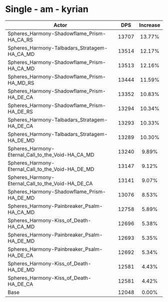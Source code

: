 # Single - am - kyrian
| Actor | DPS | Increase |
|---|:---:|:---:|
|Spheres_Harmony-Shadowflame_Prism-HA_CA_RS|13707|13.77%|
|Spheres_Harmony-Talbadars_Stratagem-HA_CA_MD|13514|12.17%|
|Spheres_Harmony-Shadowflame_Prism-HA_CA_MD|13513|12.16%|
|Spheres_Harmony-Shadowflame_Prism-HA_MD_RS|13444|11.59%|
|Spheres_Harmony-Shadowflame_Prism-HA_DE_CA|13352|10.83%|
|Spheres_Harmony-Shadowflame_Prism-HA_DE_RS|13294|10.34%|
|Spheres_Harmony-Talbadars_Stratagem-HA_DE_CA|13293|10.33%|
|Spheres_Harmony-Talbadars_Stratagem-HA_DE_MD|13289|10.30%|
|Spheres_Harmony-Eternal_Call_to_the_Void-HA_CA_MD|13240|9.89%|
|Spheres_Harmony-Eternal_Call_to_the_Void-HA_DE_MD|13147|9.12%|
|Spheres_Harmony-Eternal_Call_to_the_Void-HA_DE_CA|13141|9.07%|
|Spheres_Harmony-Shadowflame_Prism-HA_DE_MD|13076|8.53%|
|Spheres_Harmony-Painbreaker_Psalm-HA_CA_MD|12758|5.89%|
|Spheres_Harmony-Kiss_of_Death-HA_CA_MD|12696|5.38%|
|Spheres_Harmony-Painbreaker_Psalm-HA_DE_MD|12693|5.35%|
|Spheres_Harmony-Painbreaker_Psalm-HA_DE_CA|12692|5.34%|
|Spheres_Harmony-Kiss_of_Death-HA_DE_MD|12581|4.43%|
|Spheres_Harmony-Kiss_of_Death-HA_DE_CA|12581|4.42%|
|Base|12048|0.00%|
